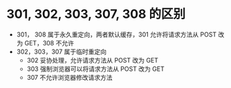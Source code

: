 # 301, 302, 303, 307, 308 的区别

- 301， 308 属于永久重定向，两者默认缓存，301 允许将请求方法从 POST 改为 GET，308 不允许
- 302，303，307 属于临时重定向
  - 302 妥协处理，允许请求方法从 POST 改为 GET
  - 303 强制浏览器可以将请求方法从 POST 改为 GET
  - 307 不允许浏览器修改请求方法
